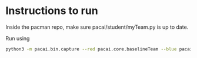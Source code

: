 # Instructions to run

Inside the pacman repo, make sure pacai/student/myTeam.py is up to date.

Run using

```sh
python3 -m pacai.bin.capture --red pacai.core.baselineTeam --blue pacai.student.myTeam
```
